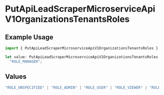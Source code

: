 # PutApiLeadScraperMicroserviceApiV1OrganizationsTenantsRoles

## Example Usage

```typescript
import { PutApiLeadScraperMicroserviceApiV1OrganizationsTenantsRoles } from "oppulence-backend-sdk/models/operations";

let value: PutApiLeadScraperMicroserviceApiV1OrganizationsTenantsRoles =
  "ROLE_MANAGER";
```

## Values

```typescript
"ROLE_UNSPECIFIED" | "ROLE_ADMIN" | "ROLE_USER" | "ROLE_VIEWER" | "ROLE_MANAGER"
```